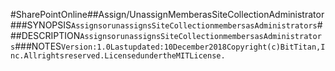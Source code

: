 #SharePointOnline##Assign/UnassignMemberasSiteCollectionAdministrator###SYNOPSIS```AssignsorunassignsSiteCollectionmembersasAdministrators```###DESCRIPTION```AssignsorunassignsSiteCollectionmembersasAdministrators```###NOTES```Version:1.0Lastupdated:10December2018Copyright(c)BitTitan,Inc.Allrightsreserved.LicensedundertheMITLicense.```

